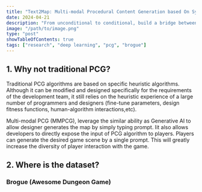 ```yaml
---
title: "Text2Map: Multi-modal Procedural Content Generation based On Synthetic Dataset"
date: 2024-04-21
description: "From unconditional to conditional, build a bridge between traditional PCG algorithm and PCGMML."
image: "/path/to/image.png"
type: "post"
showTableOfContents: true
tags: ["research", "deep learning", "pcg", "brogue"]
---
```

## 1. Why not traditional PCG?

Traditional PCG algorithms are based on specific heuristic algorithms. Although it can be modified and designed specifically for the requirements of the development team, it still relies on the heuristic experience of a large number of programmers and designers (fine-tune parameters, design fitness functions, human-algorithm interactions,etc).

Multi-modal PCG (MMPCG), leverage the similar ability as Generative AI to allow designer generates the map by simply typing prompt. Iit also allows developers to directly expose the input of PCG algorithm to players. Players can generate the desired game scene by a single prompt. This will greatly increase the diversity of player interaction with the game.


## 2. Where is the dataset?

### Brogue (Awesome Dungeon Game)

